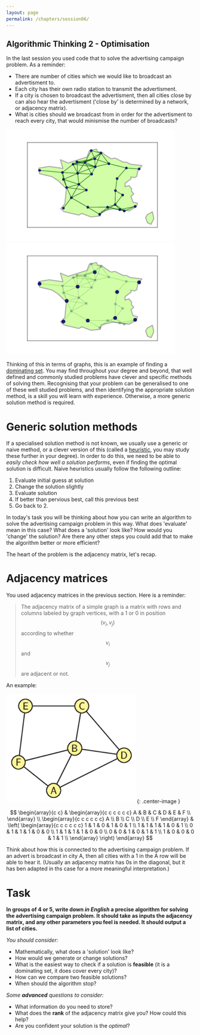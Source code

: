 ```yaml
---
layout: page
permalink: /chapters/session06/
---
```


## Algorithmic Thinking 2 - Optimisation


In the last session you used code that to solve the advertising campaign problem.
As a reminder:

  + There are number of cities which we would like to broadcast an advertisment to.
  + Each city has their own radio station to transmit the advertisment.
  + If a city is chosen to broadcast the advertisment, then all cities close by can also hear the advertisment ('close by' is determined by a network, or adjacency matrix).
  + What is cities should we broadcast from in order for the advertisment to reach every city, that would minismise the number of broadcasts?

<img src="/assets/france_map.png" width="450"><img src="/assets/france_map_sol.png" width="450">

Thinking of this in terms of graphs, this is an example of finding a [dominating set](https://en.wikipedia.org/wiki/Dominating_set).
You may find throughout your degree and beyond, that well defined and commonly studied problems have clever and specific methods of solving them.
Recognising that your problem can be generalised to one of these well studied problems, and then identifying the appropriate solution method, is a skill you will learn with experience.
Otherwise, a more generic solution method is required.


# Generic solution methods

If a specialised solution method is not known, we usually use a generic or naive method, or a clever version of this (called a [heuristic](https://optimization.mccormick.northwestern.edu/index.php/Heuristic_algorithms), you may study these further in your degree).
In order to do this, we need to be able to *easily check how well a solution performs*, even if finding the optimal solution is difficult.
Naive heuristics usually follow the following outline:

1. Evaluate initial guess at solution
2. Change the solution slightly
3. Evaluate solution
4. If better than pervious best, call this previous best
5. Go back to 2.

In today's task you will be thinking about how you can write an algorithm to solve the advertising campaign problem in this way. What does 'evaluate' mean in this case? What does a 'solution' look like? How would you 'change' the solution? Are there any other steps you could add that to make the algorithm better or more efficient?

The heart of the problem is the adjacency matrix, let's recap.


# Adjacency matrices

You used adjacency matrices in the previous section.
Here is a reminder:

> The adjacency matrix of a simple graph is a matrix with rows and columns labeled by graph vertices, with a 1 or 0 in position $$(v_i, v_j)$$ according to whether $$v_i$$ and $$v_j$$ are adjacent or not.

An example:

<img src="/assets/adj_matrix.png" width="350">{: .center-image }

$$
\begin{array}{c c} &
\begin{array}{c c c c c c} A & B & C & D & E & F \\
\end{array} 
\\
\begin{array}{c c c c c c}
A \\
B \\
C \\
D \\
E \\
F
\end{array} 
&
\left(
\begin{array}{c c c c c c}
1 & 1 & 0 & 1 & 0 & 1 \\
1 & 1 & 1 & 1 & 0 & 1 \\
0 & 1 & 1 & 1 & 0 & 0 \\
1 & 1 & 1 & 1 & 0 & 0 \\
0 & 0 & 1 & 0 & 1 & 1 \\
1 & 0 & 0 & 0 & 1 & 1 \\
\end{array}
\right)
\end{array}
$$

Think about how this is connected to the advertising campaign problem.
If an advert is broadcast in city A, then all cities with a 1 in the A row will be able to hear it.
(Usually an adjacency matrix has 0s in the diagonal, but it has ben adapted in ths case for a more meaningful interpretation.)


# Task

**In groups of 4 or 5, write down *in English* a precise algorithm for solving the advertising campaign problem. It should take as inputs the adjacency matrix, and any other parameters you feel is needed. It should output a list of cities.**

*You should consider:*

  + Mathematically, what does a 'solution' look like?
  + How would we generate or change solutions?
  + What is the easiest way to check if a solution is **feasible** (it is a dominating set, it does cover every city)?
  + How can we compare two feasible solutions?
  + When should the algorithm stop?

*Some **advanced** questions to consider:*

  + What information do you need to store?
  + What does the **rank** of the adjacency matrix give you? How could this help?
  + Are you confident your solution is the *optimal*?